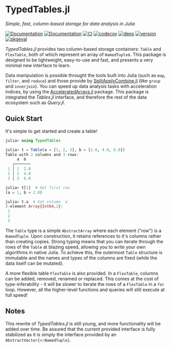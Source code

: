 # TypedTables.jl

*Simple, fast, column-based storage for data analysis in Julia*

[![Documentation](https://img.shields.io/badge/docs-stable-blue.svg)](https://JuliaData.github.io/TypedTables.jl/stable)
[![Documentation](https://img.shields.io/badge/docs-latest-blue.svg)](https://JuliaData.github.io/TypedTables.jl/latest)
[![CI](https://github.com/JuliaData/TypedTables.jl/workflows/CI/badge.svg)](https://github.com/JuliaData/TypedTables.jl/actions?query=workflow%3ACI)
[![codecov](https://codecov.io/gh/JuliaData/TypedTables.jl/branch/master/graph/badge.svg)](https://codecov.io/gh/JuliaData/TypedTables.jl)
[![deps](https://juliahub.com/docs/TypedTables/deps.svg)](https://juliahub.com/ui/Packages/TypedTables/NU69s?t=2)
[![version](https://juliahub.com/docs/TypedTables/version.svg)](https://juliahub.com/ui/Packages/TypedTables/NU69s)
[![pkgeval](https://juliahub.com/docs/TypedTables/pkgeval.svg)](https://juliahub.com/ui/Packages/TypedTables/NU69s)

*TypedTables.jl* provides two column-based storage containers: `Table` and `FlexTable`, both of which
represent an array of `NamedTuple`s. This package is designed to be lightweight,
easy-to-use and fast, and presents a very minimal new interface to learn.

Data manipulation is possible throught the tools built into Julia (such as `map`, `filter`,
and `reduce`) and those provide by [SplitApplyCombine.jl](https://github.com/JuliaData/SplitApplyCombine.jl)
(like `group` and `innerjoin`). You can speed up data analysis tasks with acceleration indices, by using the [AcceleratedArrays.jl](https://github.com/andyferris/AcceleratedArrays.jl) package. This package is integrated the *Tables.jl* interface, and therefore the rest of
the data ecosystem such as *Query.jl*.

## Quick Start

It's simple to get started and create a table!

```julia
julia> using TypedTables

julia> t = Table(a = [1, 2, 3], b = [2.0, 4.0, 6.0])
Table with 2 columns and 3 rows:
     a  b
   ┌───────
 1 │ 1  2.0
 2 │ 2  4.0
 3 │ 3  6.0

julia> t[1]  # Get first row
(a = 1, b = 2.0)

julia> t.a  # Get column `a`
3-element Array{Int64,1}:
 1
 2
 3
```

The `Table` type is a simple `AbstractArray` where each element ("row") is a `NamedTuple`.
Upon construction, it retains references to it's columns rather than creating copies.
Strong typing means that you can iterate through the rows of the `Table` at blazing speed,
allowing you to write your own algorithms in native Julia. To achieve this, the outermost
`Table` structure is immutable and the names and types of the columns are fixed (while the
data itself can be mutated).

A more flexible table `FlexTable` is also provided. In a `FlexTable`, columns can be added, removed,
renamed or replaced. This comes at the cost of type-inferability - it will be slower to iterate the
rows of a `FlexTable` in a `for` loop. However, all the higher-level functions and queries will
still execute at full speed!

## Notes

This rewrite of *TypedTables.jl* is still young, and more functionality will be added
over time. Be assured that the current provided interface is fully stabilized as it is
simply the interface provided by an `AbstractVector{<:NamedTuple}`.
